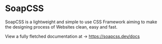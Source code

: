# SoapCSS
SoapCSS is a lightweight and simple to use CSS Framework aiming to make the designing process of Websites clean, easy and fast.

View a fully fletched documentation at -> https://soapcss.dev/docs

